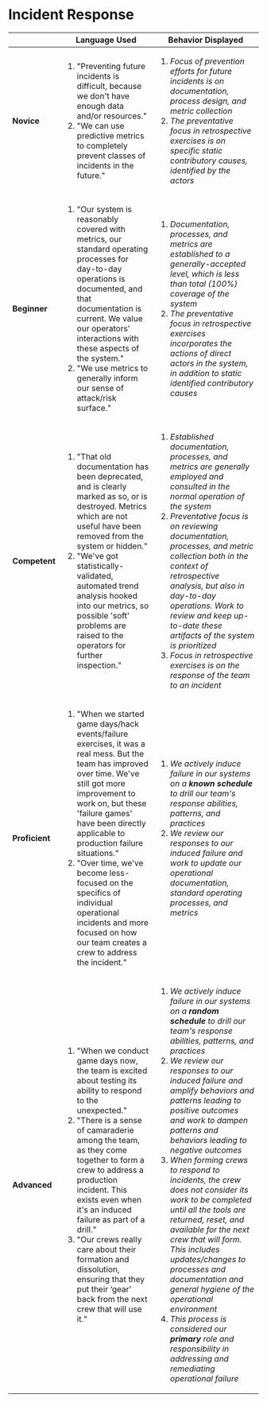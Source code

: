 # Incident Response

|        | Language Used        | Behavior Displayed |
| ------ | -------------------- | ------------------ |
| **Novice** | <ol><li>"Preventing future incidents is difficult, because we don't have enough data and/or resources."</li> <li>"We can use predictive metrics to completely prevent classes of incidents in the future."</li></ol> | <ol><li>_Focus of prevention efforts for future incidents is on documentation, process design, and metric collection_</li> <li>_The preventative focus in retrospective exercises is on specific static contributory causes, identified by the actors_</li></ol> |
| **Beginner** | <ol><li>"Our system is reasonably covered with metrics, our standard operating processes for day-to-day operations is documented, and that documentation is current. We value our operators' interactions with these aspects of the system."</li> <li>"We use metrics to generally inform our sense of attack/risk surface."</li> </ol> | <ol><li>_Documentation, processes, and metrics are established to a generally-accepted level, which is less than total (100%) coverage of the system_</li> <li>_The preventative focus in retrospective exercises incorporates the actions of direct actors in the system, in addition to static identified contributory causes_</li></ol> |
| **Competent** | <ol><li>"That old documentation has been deprecated, and is clearly marked as so, or is destroyed. Metrics which are not useful have been removed from the system or hidden." </li> <li> "We've got statistically-validated, automated trend analysis hooked into our metrics, so possible 'soft' problems are raised to the operators for further inspection."</li></ol> | <ol><li>_Established documentation, processes, and metrics are generally employed and consulted in the normal operation of the system_</li> <li>_Preventative focus is on reviewing documentation, processes, and metric collection both in the context of retrospective analysis, but also in day-to-day operations. Work to review and keep up-to-date these artifacts of the system is prioritized_</li> <li>_Focus in retrospective exercises is on the response of the team to an incident_</li></ol> |
| **Proficient** | <ol><li>"When we started game days/hack events/failure exercises, it was a real mess. But the team has improved over time. We've still got more improvement to work on, but these 'failure games' have been directly applicable to production failure situations."</li> <li>"Over time, we've become less-focused on the specifics of individual operational incidents and more focused on how our team creates a crew to address the incident."</li></ol> | <ol><li>_We actively induce failure in our systems on a **known schedule** to drill our team's response abilities, patterns, and practices_</li> <li>_We review our responses to our induced failure and work to update our operational documentation, standard operating processes, and metrics_</li></ol> |
| **Advanced** | <ol><li>"When we conduct game days now, the team is excited about testing its ability to respond to the unexpected."</li> <li>"There is a sense of camaraderie among the team, as they come together to form a crew to address a production incident. This exists even when it's an induced failure as part of a drill."</li> <li>"Our crews really care about their formation and dissolution, ensuring that they put their ‘gear’ back from the next crew that will use it."</li></ol> | <ol><li>_We actively induce failure in our systems on a **random schedule** to drill our team's response abilities, patterns, and practices_</li> <li>_We review our responses to our induced failure and amplify behaviors and patterns leading to positive outcomes and work to dampen patterns and behaviors leading to negative outcomes_</li> <li>_When forming crews to respond to incidents, the crew does not consider its work to be completed until all the tools are returned, reset, and available for the next crew that will form. This includes updates/changes to processes and documentation and general hygiene of the operational environment_</li> <li>_This process is considered our **primary** role and responsibility in addressing and remediating operational failure_</li></ol> |
